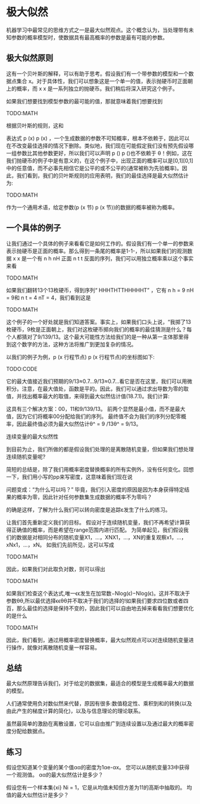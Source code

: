 

<!--
 * @version:
 * @Author:  StevenJokes https://github.com/StevenJokes
 * @Date: 2020-07-25 17:45:41
 * @LastEditors:  StevenJokes https://github.com/StevenJokes
 * @LastEditTime: 2020-07-25 18:49:14
 * @Description:translate by machine half
 * @TODO::
 * @Reference:http://preview.d2l.ai/d2l-en/master/chapter_appendix-mathematics-for-deep-learning/maximum-likelihood.html
-->

# 极大似然

机器学习中最常见的思维方式之一是最大似然观点。这个概念认为，当处理带有未知参数的概率模型时，使数据具有最高概率的参数是最有可能的参数。

## 极大似然原则

这有一个贝叶斯的解释，可以有助于思考。假设我们有一个带参数的模型和一个数据点集合 x。对于具体性，我们可以想象这是一个单一的值，表示抛硬币时正面朝上的概率，而 x x 是一系列独立的抛硬币。我们稍后将深入研究这个例子。

如果我们想要找到模型参数的最可能的值，那就意味着我们想要找到

TODO:MATH

根据贝叶斯的规则，这和

表达式 p (x) p (x) ，一个生成数据的参数不可知概率，根本不依赖于，因此可以在不改变最佳选择的情况下删除。类似地，我们现在可能假定我们没有预先假设哪一组参数比其他参数更好，所以我们可以声明 p () p ()也不依赖于 θ！例如，这在我们抛硬币的例子中是有意义的，在这个例子中，出现正面的概率可以是[0,1][0,1]中的任意值，而不必事先相信它是公平的或不公平的(通常被称为先验概率)。因此，我们看到，我们的贝叶斯规则的应用表明，我们的最佳选择是最大似然估计为:

TODO:MATH

作为一个通用术语，给定参数(p (x 节) p (x 节))的数据的概率被称为概率。

## 一个具体的例子

让我们通过一个具体的例子来看看它是如何工作的。假设我们有一个单一的参数来表示抛硬币是正面的概率。那么得到一条尾的概率是1-1-，所以如果我们的观测数据 x x 是一个有 n h nH 正面 n t t 反面的序列，我们可以用独立概率乘以这个事实来看

TODO:MATH

如果我们翻转13个13枚硬币，得到序列“ HHHTHTTHHHHHT” ，它有 n h = 9 nH = 9和 n t = 4 nT = 4，我们看到这是

TODO:MATH

这个例子的一个好处就是我们知道答案。事实上，如果我们口头上说，“我掷了13枚硬币，9枚是正面朝上，我们对这枚硬币掷向我们的概率的最佳猜测是什么？每个人都猜对了9/139/13。这个最大可能性方法给我们的是一种从第一主体那里得到这个数字的方法，这种方法将推广到更加复杂的情况。

以我们的例子为例，p (x 行程节点) p (x 行程节点)的坐标图如下:

TODO:CODE

它的最大值接近我们预期的9/13≈0.7…9/13≈0.7…看它是否在这里，我们可以用微积分。注意，在最大值处，函数是平的。因此，我们可以通过求出导数为零的取值，并找出概率最大的取值，来得到最大似然估计值(18.7.1)。我们计算:

这具有三个解决方案：00，11和9/139/13。 前两个显然是最小值，而不是最大值，因为它们将概率00分配给我们的序列。 最终值不会为我们的序列分配零概率，因此最终值必须为最大似然估计θ^ = 9 /13θ^ = 9/13。

连续变量的最大似然性

到目前为止，我们所做的都是假设我们处理的是离散随机变量，但如果我们想处理连续随机变量呢?

简短的总结是，除了我们用概率密度替换概率的所有实例外，没有任何变化。回想一下，我们用小写的pp来写密度，这意味着我们现在说

问题变成：“为什么可以吗？” 毕竟，我们引入密度的原因是因为本身获得特定结果的概率为零，因此针对任何参数集生成数据的概率不为零吗？

的确是这样，了解为什么我们可以转向密度是追踪ε发生了什么的练习。

让我们首先重新定义我们的目标。 假设对于连续随机变量，我们不再希望计算获得正确值的概率，而是希望在range范围内进行匹配。 为简单起见，我们假设我们的数据是对相同分布的随机变量X1，...，XNX1，...，XN的重复观察x1，...，xNx1，...，xN。 如我们先前所见，这可以写成

TODO:MATH

因此，如果我们对此取负对数，则可以得出

TODO:MATH

如果我们检查这个表达式,唯一ϵϵ发生在加常数−Nlog(ϵ)−Nlog⁡(ϵ)。这并不取决于参数θθ,所以最优选择ϵϵθθ并不取决于我们的选择的!如果我们要求四位数或者四百，那么最佳的选择是保持不变的，因此我们可以自由地去掉来看看我们想要优化的是什么

TODO:MATH

因此，我们看到，通过用概率密度替换概率，最大似然观点可以对连续随机变量进行操作，就像对离散随机变量一样容易。


## 总结

最大似然原理告诉我们，对于给定的数据集，最适合的模型是生成概率最大的数据的模型。

人们通常使用负对数似然来代替，原因有很多:数值稳定性、乘积到和的转换(以及由此产生的梯度计算的简化)，以及与信息理论的理论联系。

虽然最简单的激励在离散设置，它可以自由推广到连续设置以及通过最大的概率密度分配给数据点。

## 练习

假设您知道某个变量的某个值αα的密度为1αe-αx。 您可以从随机变量33中获得一个观测值。 αα的最大似然估计是多少？

假设您有一个样本集{xi} Ni = 1，它是从均值未知但方差为11的高斯中抽取的。 均值的最大似然估计是多少？

